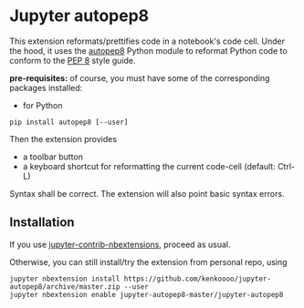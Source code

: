 # Jupyter autopep8

This extension reformats/prettifies code in a notebook's code cell. 
Under the hood, it uses the [autopep8](https://github.com/hhatto/autopep8) Python module to reformat Python code to conform to the [PEP 8](https://www.python.org/dev/peps/pep-0008/) style guide.

**pre-requisites:** of course, you must have some of the corresponding packages installed:

- for Python 
```
pip install autopep8 [--user]
``` 

Then the extension provides

- a toolbar button
- a keyboard shortcut for reformatting the current code-cell (default: Ctrl-L)

Syntax shall be correct. The extension will also point basic syntax errors. 


Installation
------------

If you use [jupyter-contrib-nbextensions](https://github.com/ipython-contrib/jupyter_contrib_nbextensions), proceed as usual. 

Otherwise, you can still install/try the extension from personal repo, using
```
jupyter nbextension install https://github.com/kenkoooo/jupyter-autopep8/archive/master.zip --user
jupyter nbextension enable jupyter-autopep8-master/jupyter-autopep8
```
